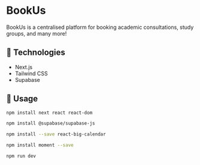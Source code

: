 # BookUs
BookUs is a centralised platform for booking academic consultations, study groups, and many more!

## 🤖 Technologies
- Next.js
- Tailwind CSS
- Supabase

## 🔨 Usage
```bash
npm install next react react-dom
```

```bash
npm install @supabase/supabase-js
```

```bash
npm install --save react-big-calendar
```

```bash
npm install moment --save
```

```bash
npm run dev
```
